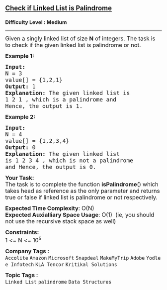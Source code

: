 <h2><a href="https://www.geeksforgeeks.org/problems/check-if-linked-list-is-pallindrome/1?page=1&status=unsolved&sortBy=submissions">Check if Linked List is Palindrome</a></h2><h3>Difficulty Level : Medium</h3><hr><div class="problems_problem_content__Xm_eO"><p><span style="font-size:18px">Given a singly linked list of size <strong>N</strong> of integers. The task is to check if the given linked list is palindrome or not.</span></p>

<p><span style="font-size:18px"><strong>Example 1:</strong></span></p>

<pre><span style="font-size:18px"><strong>Input:
</strong>N = 3
value[] = {1,2,1}
<strong>Output: </strong>1<strong>
Explanation: </strong>The given linked list is
1 2 1 , which is a palindrome and
Hence, the output is 1.</span>
</pre>

<p><span style="font-size:18px"><strong>Example 2:</strong></span></p>

<pre><span style="font-size:18px"><strong>Input:
</strong>N = 4
value[] = {1,2,3,4}
<strong>Output: </strong>0<strong>
Explanation: </strong>The given linked list
is 1 2 3 4 , which is not a palindrome
and Hence, the output is 0.</span></pre>

<p><span style="font-size:18px"><strong>Your Task:</strong><br>
The task is to complete the function&nbsp;<strong>isPalindrome</strong>() which takes head as reference as the only parameter and returns true or false if linked list is palindrome&nbsp;or not respectively.</span></p>

<p><span style="font-size:18px"><strong>Expected Time Complexity</strong>: O(N)<br>
<strong>Expected Auxialliary Space Usage</strong>: O(1)&nbsp; (ie, you should not use the recursive stack space as well)</span></p>

<p><span style="font-size:18px"><strong>Constraints:</strong><br>
1 &lt;= N&nbsp;&lt;= 10<sup>5</sup></span></p>
</div><p><span style=font-size:18px><strong>Company Tags : </strong><br><code>Accolite</code>&nbsp;<code>Amazon</code>&nbsp;<code>Microsoft</code>&nbsp;<code>Snapdeal</code>&nbsp;<code>MakeMyTrip</code>&nbsp;<code>Adobe</code>&nbsp;<code>Yodlee Infotech</code>&nbsp;<code>KLA Tencor</code>&nbsp;<code>Kritikal Solutions</code>&nbsp;<br><p><span style=font-size:18px><strong>Topic Tags : </strong><br><code>Linked List</code>&nbsp;<code>palindrome</code>&nbsp;<code>Data Structures</code>&nbsp;